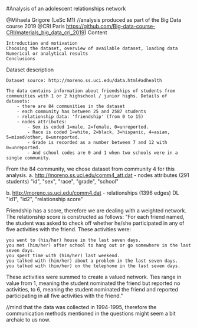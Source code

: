#Analysis of an adolescent relationships network

@Mihaela Grigore (LeSc M1) //analysis produced as part of the Big Data course 2019 @CRI Paris https://github.com/Big-data-course-CRI/materials_big_data_cri_2019)
Content

    Introduction and motivation
    Choosing the dataset, overview of available dataset, loading data
    Numerical or analytical results
    Conclusions

Dataset description

    Dataset source: http://moreno.ss.uci.edu/data.html#adhealth

    The data contains information about friendships of students from communities with 1 or 2 highschool / junior highs. Details of datasets:
        - there are 84 communities in the dataset
        - each community has between 25 and 2587 students
        - relationship data: 'friendship' (from 0 to 15)
        - nodes attributes:
            - Sex is coded 1=male, 2=female, 0=unreported.
            - Race is coded 1=white, 2=black, 3=hispanic, 4=asian, 5=mixed/other, 0=unreported.
            - Grade is recorded as a number between 7 and 12 with 0=unreported.
            - And school codes are 0 and 1 when two schools were in a single community.

From the 84 community, we chose dataset from community 4 for this analysis. 
a. http://moreno.ss.uci.edu/comm4_att.dat - nodes attributes (291 students) 
"id", "sex", "race", "grade", "school"

b. http://moreno.ss.uci.edu/comm4.dat - relationships (1396 edges) DL
"id1", "id2", "relationship score"

Friendship has a score, therefore we are dealing with a weighted network. The relationship score is constructed as follows:
"For each friend named, the student was asked to check off whether he/she participated in any of five activities with the friend. These activities were:

    you went to (his/her) house in the last seven days.
    you met (him/her) after school to hang out or go somewhere in the last seven days.
    you spent time with (him/her) last weekend.
    you talked with (him/her) about a problem in the last seven days.
    you talked with (him/her) on the telephone in the last seven days.

These activities were summed to create a valued network. Ties range in value from 1, meaning the student nominated the friend but reported no activities, to 6, meaning the student nominated the friend and reported participating in all five activities with the friend."

//mind that the data was collected in 1994-1995, therefore the communication methods mentioned in the questions might seem a bit archaic to us now.

